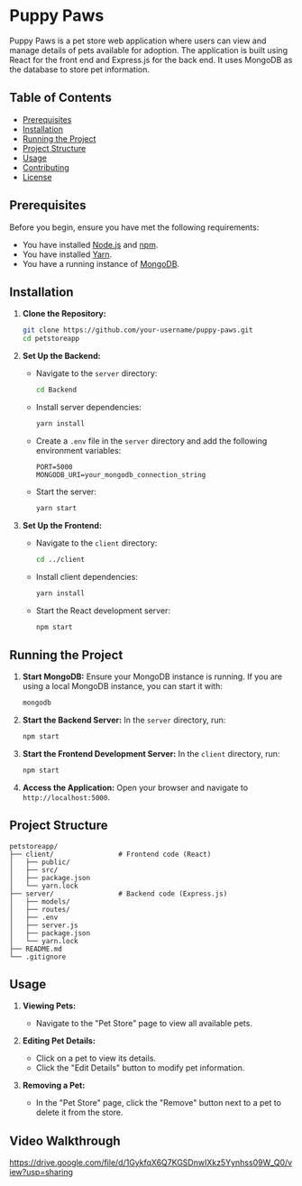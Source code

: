 # Puppy Paws

Puppy Paws is a pet store web application where users can view and manage details of pets available for adoption. The application is built using React for the front end and Express.js for the back end. It uses MongoDB as the database to store pet information.

## Table of Contents
- [Prerequisites](#prerequisites)
- [Installation](#installation)
- [Running the Project](#running-the-project)
- [Project Structure](#project-structure)
- [Usage](#usage)
- [Contributing](#contributing)
- [License](#license)

## Prerequisites
Before you begin, ensure you have met the following requirements:
- You have installed [Node.js](https://nodejs.org/) and [npm](https://www.npmjs.com/).
- You have installed [Yarn](https://classic.yarnpkg.com/en/docs/install/).
- You have a running instance of [MongoDB](https://www.mongodb.com/).

## Installation

1. **Clone the Repository:**
    ```bash
    git clone https://github.com/your-username/puppy-paws.git
    cd petstoreapp
    ```

2. **Set Up the Backend:**
    - Navigate to the `server` directory:
        ```bash
        cd Backend
        ```
    - Install server dependencies:
        ```bash
        yarn install
        ```
    - Create a `.env` file in the `server` directory and add the following environment variables:
        ```
        PORT=5000
        MONGODB_URI=your_mongodb_connection_string
        ```
    - Start the server:
        ```bash
        yarn start
        ```

3. **Set Up the Frontend:**
    - Navigate to the `client` directory:
        ```bash
        cd ../client
        ```
    - Install client dependencies:
        ```bash
        yarn install
        ```
    - Start the React development server:
        ```bash
        npm start
        ```

## Running the Project

1. **Start MongoDB:**
    Ensure your MongoDB instance is running. If you are using a local MongoDB instance, you can start it with:
    ```bash
    mongodb
    ```

2. **Start the Backend Server:**
    In the `server` directory, run:
    ```bash
    npm start
    ```

3. **Start the Frontend Development Server:**
    In the `client` directory, run:
    ```bash
    npm start
    ```

4. **Access the Application:**
    Open your browser and navigate to `http://localhost:5000`.

## Project Structure

```
petstoreapp/
├── client/                # Frontend code (React)
│   ├── public/
│   ├── src/
│   ├── package.json
│   └── yarn.lock
├── server/                # Backend code (Express.js)
│   ├── models/
│   ├── routes/
│   ├── .env
│   ├── server.js
│   ├── package.json
│   └── yarn.lock
├── README.md
└── .gitignore
```

## Usage

1. **Viewing Pets:**
    - Navigate to the "Pet Store" page to view all available pets.

2. **Editing Pet Details:**
    - Click on a pet to view its details.
    - Click the "Edit Details" button to modify pet information.

3. **Removing a Pet:**
    - In the "Pet Store" page, click the "Remove" button next to a pet to delete it from the store.

## Video Walkthrough

https://drive.google.com/file/d/1GykfqX6Q7KGSDnwIXkz5Yynhss09W_Q0/view?usp=sharing
